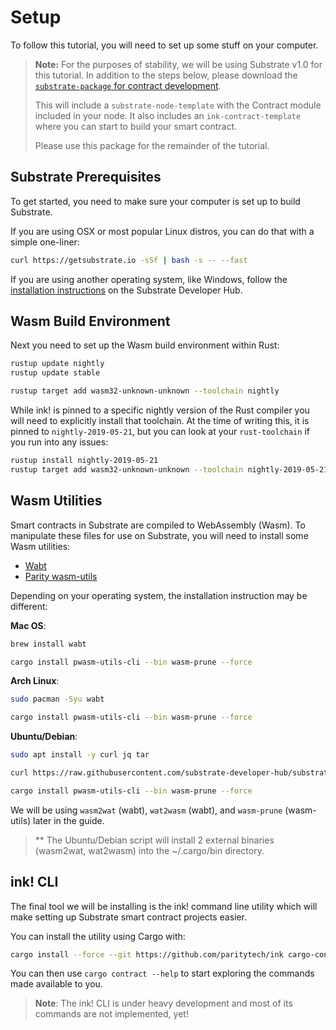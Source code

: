 Setup
===

To follow this tutorial, you will need to set up some stuff on your computer.

> **Note:** For the purposes of stability, we will be using Substrate v1.0 for this tutorial. In addition to the steps below, please download the [`substrate-package` for contract development](https://github.com/shawntabrizi/substrate-package/tree/contract).
>
> This will include a `substrate-node-template` with the Contract module included in your node. It also includes an `ink-contract-template` where you can start to build your smart contract.
>
> Please use this package for the remainder of the tutorial.

## Substrate Prerequisites

To get started, you need to make sure your computer is set up to build Substrate.

If you are using OSX or most popular Linux distros, you can do that with a simple one-liner:

```bash
curl https://getsubstrate.io -sSf | bash -s -- --fast
```

If you are using another operating system, like Windows, follow the [installation instructions](https://substrate.dev/docs/en/getting-started/installing-substrate#windows) on the Substrate Developer Hub.

## Wasm Build Environment

Next you need to set up the Wasm build environment within Rust:

```bash
rustup update nightly
rustup update stable

rustup target add wasm32-unknown-unknown --toolchain nightly
```

While ink! is pinned to a specific nightly version of the Rust compiler you will need to explicitly install that toolchain. At the time of writing this, it is pinned to `nightly-2019-05-21`, but you can look at your `rust-toolchain` if you run into any issues:

```bash
rustup install nightly-2019-05-21
rustup target add wasm32-unknown-unknown --toolchain nightly-2019-05-21
```

## Wasm Utilities

Smart contracts in Substrate are compiled to WebAssembly (Wasm). To manipulate these files for use on Substrate, you will need to install some Wasm utilities:

* [Wabt](https://github.com/WebAssembly/wabt)
* [Parity wasm-utils](https://github.com/paritytech/wasm-utils)

Depending on your operating system, the installation instruction may be different:

**Mac OS**:

```bash
brew install wabt

cargo install pwasm-utils-cli --bin wasm-prune --force
```

**Arch Linux**:

```bash
sudo pacman -Syu wabt

cargo install pwasm-utils-cli --bin wasm-prune --force
```

**Ubuntu/Debian**:

```bash
sudo apt install -y curl jq tar

curl https://raw.githubusercontent.com/substrate-developer-hub/substrate-contracts-workshop/master/scripts/install-wasm-tools.sh -sSf |bash -s

cargo install pwasm-utils-cli --bin wasm-prune --force
```

We will be using `wasm2wat` (wabt), `wat2wasm` (wabt), and `wasm-prune` (wasm-utils) later in the guide.

> ** The Ubuntu/Debian script will install 2 external binaries (wasm2wat, wat2wasm) into the ~/.cargo/bin directory.

## ink! CLI

The final tool we will be installing is the ink! command line utility which will make setting up Substrate smart contract projects easier.

You can install the utility using Cargo with:

```bash
cargo install --force --git https://github.com/paritytech/ink cargo-contract
```

You can then use `cargo contract --help` to start exploring the commands made available to you.  
> **Note**: The ink! CLI is under heavy development and most of its commands are not implemented, yet!
